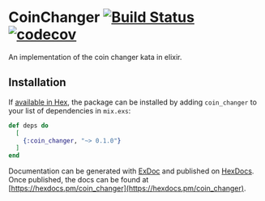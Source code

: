 # CoinChanger [![Build Status](https://travis-ci.com/samjones1001/coin-changer-elixir.svg?branch=master)](https://travis-ci.com/samjones1001/coin-changer-elixir)  [![codecov](https://codecov.io/gh/samjones1001/coin-changer-elixir/branch/master/graph/badge.svg)](https://codecov.io/gh/samjones1001/coin-changer-elixir)

An implementation of the coin changer kata in elixir.

## Installation

If [available in Hex](https://hex.pm/docs/publish), the package can be installed
by adding `coin_changer` to your list of dependencies in `mix.exs`:

```elixir
def deps do
  [
    {:coin_changer, "~> 0.1.0"}
  ]
end
```

Documentation can be generated with [ExDoc](https://github.com/elixir-lang/ex_doc)
and published on [HexDocs](https://hexdocs.pm). Once published, the docs can
be found at [https://hexdocs.pm/coin_changer](https://hexdocs.pm/coin_changer).

